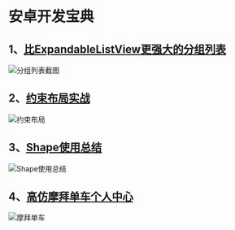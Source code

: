 # 安卓开发宝典
## 1、[比ExpandableListView更强大的分组列表](http://www.jianshu.com/p/027395fd3c67)

![分组列表截图](http://upload-images.jianshu.io/upload_images/4751442-02adb2faf95c9bd7.png?imageMogr2/auto-orient/strip%7CimageView2/2)

## 2、[约束布局实战](http://www.jianshu.com/p/b3cd72524b11)
![约束布局](http://upload-images.jianshu.io/upload_images/4751442-cbb1516da38688bf.png?imageMogr2/auto-orient/strip%7CimageView2/2/w/1240)

## 3、[Shape使用总结](http://www.jianshu.com/p/aa6c9b377cb0)
![Shape使用总结](http://upload-images.jianshu.io/upload_images/4751442-bc2d4d6a13e3fd41.png?imageMogr2/auto-orient/strip%7CimageView2/2)

## 4、[高仿摩拜单车个人中心](http://www.jianshu.com/p/b68dab7258df)
![摩拜单车](http://bmob-cdn-9267.b0.upaiyun.com/2017/02/28/4918bfd640d30bf080ccaa943de45af3.gif)